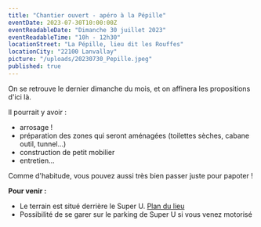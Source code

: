 ```yaml
---
title: "Chantier ouvert - apéro à la Pépille"
eventDate: 2023-07-30T10:00:00Z
eventReadableDate: "Dimanche 30 juillet 2023"
eventReadableTime: "10h - 12h30"
locationStreet: "La Pépille, lieu dit les Rouffes"
locationCity: "22100 Lanvallay"
picture: "/uploads/20230730_Pepille.jpeg"
published: true
---
```


On se retrouve le dernier dimanche du mois, et on affinera les propositions d'ici là.

<!--more-->

Il pourrait y avoir :

- arrosage !
- préparation des zones qui seront aménagées (toilettes sèches, cabane outil, tunnel…)
- construction de petit mobilier
- entretien...

Comme d'habitude, vous pouvez aussi très bien passer juste pour papoter !

**Pour venir :**

- Le terrain est situé derrière le Super U. [Plan du lieu](https://www.openstreetmap.org/#map=17/48.44885/-2.01522&layers=N)
- Possibilité de se garer sur le parking de Super U si vous venez motorisé
<!--more-->

